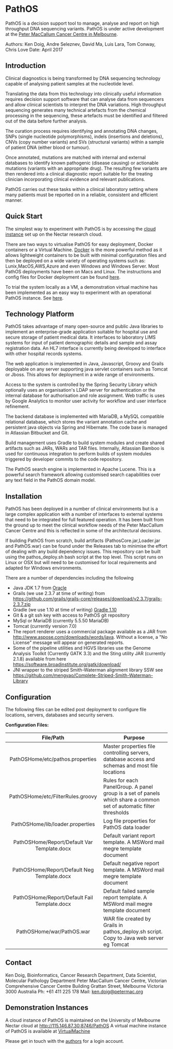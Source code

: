 # PathOS
PathOS is a decision support tool to manage, analyse and report on high throughput DNA sequencing variants.
PathOS is under active development at the [Peter MacCallum Cancer Centre in Melbourne](https://www.petermac.org/about/signature-centres/centre-clinical-cancer-genomics/molecular-diagnostic-software).

Authors: Ken Doig, Andre Seleznev, David Ma, Luis Lara, Tom Conway, Chris Love Date: April 2017 

## Introduction
Clinical diagnostics is being transformed by DNA sequencing technology capable of analysing patient samples at the nucleotide level.

Translating the data from this technology into clinically useful information requires decision support software that can analyse  data from sequencers and allow clinical scientists to interpret the DNA variations.
High throughput sequencing generates many technical artefacts from the chemical processing in the sequencing, these artefacts must be identified and filtered out of the data before further analysis.

The curation process requires identifying and annotating DNA changes, SNPs (single nucleotide polymorphisms), indels (insertions and deletions), CNVs (copy number variants) and SVs (structural variants) within a sample of patient DNA (either blood or tumour).

Once annotated, mutations are matched with internal and external databases to identify known pathogenic (disease causing) or actionable mutations (variants with an appropriate drug).
The resulting few variants are then rendered into a clinical diagnostic report suitable for the treating clinician incorporating clinical evidence and relevant publications.

PathOS carries out these tasks within a clinical laboratory setting where many patients must be reported on in a reliable, consistent and efficient manner.

## Quick Start

The simplest way to experiment with PathOS is by accessing the [cloud instance](http://115.146.87.30:8746/PathOS) set up on the Nectar research cloud.

There are two ways to virtualise PathOS for easy deployment, Docker containers or a Virtual Machine. [Docker](http://www.docker.com) is the more powerful method as it allows lightweight containers to be built with minimal configuration files and then be deployed on a wide variety of operating systems such as: Lunix,MacOS,AWS,Azure and even Windows and Windows Server. Most PathOS deployments have been on Macs and Linux.
The instructions and config files for Docker deployment can be found [here](https://github.com/PapenfussLab/PathOS/tree/master/Dockish-PathOS).

To trial the system locally as a VM, a demonstration virtual machine has been implemented as an easy way to experiment with an operational PathOS instance. See [here](https://github.com/PapenfussLab/PathOS/tree/master/VirtualMachine).	

## Technology Platform
PathOS takes advantage of many open-source and public Java libraries to implement an enterprise-grade application suitable for hospital use and secure storage of patient medical data. It interfaces to laboratory LIMS systems for input of patient demographic details and sample and assay registration data. An HL7 interface is currently being developed to interface with other hospital records systems.

The web application is implemented in Java, Javascript, Groovy and Grails deployable on any server supporting java servlet containers such as Tomcat or Jboss.
This allows for deployment in a wide range of environments.

Access to the system is controlled by the Spring Security Library which optionally uses an organisation's LDAP server for authentication or the internal database for authorisation and role assignment.
Web traffic is uses by Google Analytics to monitor user activity for workflow and user interface refinement.

The backend database is implemented with MariaDB, a MySQL compatible relational database, which stores the variant annotation cache and persistent java objects via Spring and Hibernate. The code base is managed in Atlassian Bitbucket and Git.

Build management uses Gradle to build system modules and create shared artifacts such as JARs, WARs and TAR files. Internally, Atlassian Bamboo is used for continuous integration to perform builds of system modules triggered by developer commits to the code repository.

The PathOS search engine is implemented in Apache Lucene. This is a powerful search framework allowing customised search capabilities over any text field in the PathOS domain model.

## Installation
PathOS has been deployed in a number of clinical environments but is a large complex application with a number of interfaces to external systems that need to be integrated for full featured operation. It has been built from the ground up to meet the clinical workflow needs of the Peter MacCallum Cancer Centre and this is reflected in some of the architectural decisions. 

If building PathOS from scratch, build artifacts (PathosCore.jar,Loader.jar and PathOS.war) can be found under the Releases tab to minimise the effort of dealing with any build dependency issues.
This repository can be built using the pathos_deploy.sh bash script at the top level. This script runs on Linux or OSX but will need to be customised for local requirements and adapted for Windows environments. 


There are a number of dependencies including the following
- Java JDK 1.7 from [Oracle](http://www.oracle.com/technetwork/java/javase/downloads/java-archive-downloads-javase7-521261.html)
- Grails (we use 2.3.7 at time of writing) from https://github.com/grails/grails-core/releases/download/v2.3.7/grails-2.3.7.zip
- Gradle (we use 1.10 at time of writing) [Gradle 1.10](https://services.gradle.org/distributions/gradle-1.10-bin.zip)
- Git & a git ssh key with access to PathOS git repository
- MySql or MariaDB (currently 5.5.50 MariaDB)
- Tomcat (currently version 7.0)
- The report renderer uses a commercial package available as a JAR from http://www.aspose.com/downloads/words/java. Without a license, a "No License" message will appear on generated reports.
- Some of the pipeline utilities and HGVS libraries use the Genome Analysis Toolkit (Currently GATK 3.3) and the Sting utility JAR (currently 2.1.8) available from here https://software.broadinstitute.org/gatk/download/
- JNI wrapper to the striped Smith-Waterman alignment library SSW see https://github.com/mengyao/Complete-Striped-Smith-Waterman-Library



## Configuration
The following files can be edited post deployment to configure file locations, servers, databases and security servers.

**Configuration Files:**

|File/Path   | Purpose                                              |
|:-------:|-------------------------------------------------------|
|PathOSHome/etc/pathos.properties| Master properties file controlling servers, database access and schemas and most file locations|
|PathOSHome/etc/FilterRules.groovy| Rules for each PanelGroup. A panel group is a set of panels which share a common set of automatic filter thresholds |
|PathOSHome/lib/loader.properties| Log file properties for PathOS data loader                                 |
|PathOSHome/Report/Default Var Template.docx|Default variant report template. A MSWord mail megre template document|
|PathOSHome/Report/Default Neg Template.docx|Default negative report template. A MSWord mail megre template document|
|PathOSHome/Report/Default Fail Template.docx|Default failed sample report template. A MSWord mail megre template document|
|PathOSHome/war/PathOS.war|WAR file created by Grails in pathos_deploy.sh script. Copy to Java web server eg Tomcat|

## Contact
Ken Doig, Bioinformatics, Cancer Research Department, Data Scientist, Molecular Pathology Department
Peter MacCallum Cancer Centre, Victorian Comprehensive Cancer Centre Building
Grattan Street, Melbourne Victoria 3000 Australia
Ph: +61 411 225 178 Mail: ken.doig@petermac.org

## Demonstration Instances
A cloud instance of PathOS is maintained on the University of Melbourne Nectar cloud at 
    http://115.146.87.30:8746/PathOS
A virtual machine instance of PathOS is available at [VirtualMachine](https://github.com/PapenfussLab/PathOS/tree/master/VirtualMachine)

Please get in touch with the [authors](mailto:ken.doig@petermac.org) for a login account.
